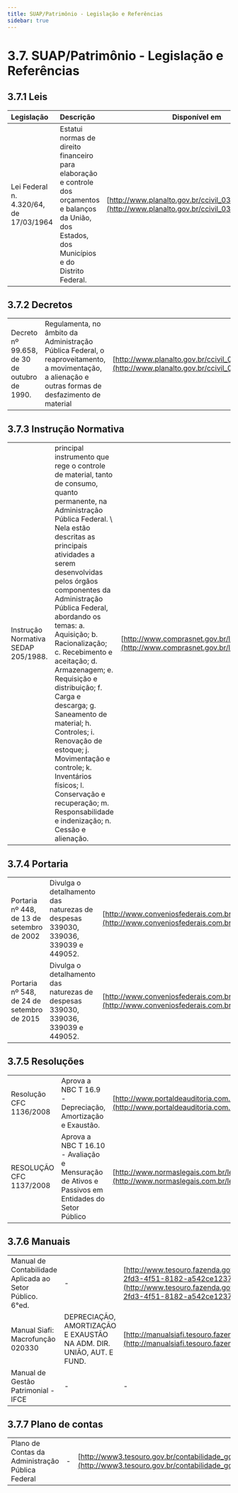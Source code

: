 ```yaml
---
title: SUAP/Patrimônio - Legislação e Referências
sidebar: true
---
```


# 3.7. SUAP/Patrimônio - Legislação e Referências

## 3.7.1 Leis

| Legislação | Descrição | Disponível em|
| :--------| :---------------------| ---------------------|
| Lei Federal n. 4.320/64, de 17/03/1964|Estatui normas de direito financeiro para elaboração e controle dos orçamentos e balanços da União, dos Estados, dos Municípios e do Distrito Federal. | [http://www.planalto.gov.br/ccivil_03/leis/L4320.htm](http://www.planalto.gov.br/ccivil_03/leis/L4320.htm) |

## 3.7.2 Decretos

|           |                       |                         |
| :--------| :---------------------| :---------------------|
| Decreto nº 99.658, de 30 de outubro de 1990. | Regulamenta, no âmbito da Administração Pública Federal, o reaproveitamento, a movimentação, a alienação e outras formas de desfazimento de material | [http://www.planalto.gov.br/ccivil_03/decreto/antigos/D99658.htm](http://www.planalto.gov.br/ccivil_03/decreto/antigos/D99658.htm)|

## 3.7.3 Instrução Normativa

|           |                      |                      |
| :--------| :---------------------| :---------------------|
|Instrução Normativa SEDAP 205/1988. | principal instrumento que rege o controle de material, tanto de consumo, quanto permanente, na Administração Pública Federal. \\ Nela estão descritas as principais atividades a serem desenvolvidas pelos órgãos componentes da Administração Pública Federal, abordando os temas: a. Aquisição; b. Racionalização; c. Recebimento e aceitação; d. Armazenagem; e. Requisição e distribuição; f. Carga e descarga; g. Saneamento de material; h. Controles; i. Renovação de estoque; j. Movimentação e controle; k. Inventários físicos; l. Conservação e recuperação; m. Responsabilidade e indenização; n. Cessão e alienação. | [http://www.comprasnet.gov.br/legislacao/in/in205_88.htm](http://www.comprasnet.gov.br/legislacao/in/in205_88.htm) |

## 3.7.4 Portaria

|           |                       |                       |
| :--------| :---------------------| :---------------------|
| Portaria nº 448, de 13 de setembro de 2002 | Divulga o detalhamento das naturezas de despesas 339030, 339036, 339039 e 449052. | [http://www.conveniosfederais.com.br/Portarias/STN448_02.htm](http://www.conveniosfederais.com.br/Portarias/STN448_02.htm) |
| Portaria nº 548, de 24 de setembro de 2015 | Divulga o detalhamento das naturezas de despesas 339030, 339036, 339039 e 449052. | [http://www.conveniosfederais.com.br/Portarias/STN448_02.htm](http://www.conveniosfederais.com.br/Portarias/STN448_02.htm) |

## 3.7.5 Resoluções

|          |                       |                        |
| :--------| :---------------------| :---------------------|
| Resolução CFC 1136/2008 | Aprova a NBC T 16.9 - Depreciação, Amortização e Exaustão. | [http://www.portaldeauditoria.com.br/resolucoes/resolucaocfc1136_2008.htm](http://www.portaldeauditoria.com.br/resolucoes/resolucaocfc1136_2008.htm) | 
| RESOLUÇÃO CFC 1137/2008 |Aprova a NBC T 16.10 - Avaliação e Mensuração de Ativos e Passivos em Entidades do Setor Público | [http://www.normaslegais.com.br/legislacao/resolucaocfc1137_2008.htm](http://www.normaslegais.com.br/legislacao/resolucaocfc1137_2008.htm) |

## 3.7.6 Manuais

|           |                       |                | 
| :--------| :---------------------| :--------------|
| Manual de Contabilidade Aplicada ao Setor Público. 6°ed. |-| [http://www.tesouro.fazenda.gov.br/documents/10180/456785/CPU_MCASP+6%C2%AA%20edi%C3%A7%C3%A3o_Republ2/fa1ee713-2fd3-4f51-8182-a542ce123773](http://www.tesouro.fazenda.gov.br/documents/10180/456785/CPU_MCASP+6%C2%AA%20edi%C3%A7%C3%A3o_Republ2/fa1ee713-2fd3-4f51-8182-a542ce123773) |
|Manual Siafi: Macrofunção 020330 | DEPRECIAÇÃO, AMORTIZAÇÃO E EXAUSTÃO NA ADM. DIR. UNIÃO, AUT. E FUND.| [http://manualsiafi.tesouro.fazenda.gov.br/020000/020300/020330/?searchterm=tabela%20de%20eventos](http://manualsiafi.tesouro.fazenda.gov.br/020000/020300/020330/?searchterm=tabela%20de%20eventos) |
|Manual de Gestão Patrimonial - IFCE | - | - |

## 3.7.7 Plano de contas

|          |                       |                        |
| :--------| :---------------------| :----------------------|
| Plano de Contas da Administração Pública Federal | - | [http://www3.tesouro.gov.br/contabilidade_governamental/download/Pcontas.pdf](http://www3.tesouro.gov.br/contabilidade_governamental/download/Pcontas.pdf) |
